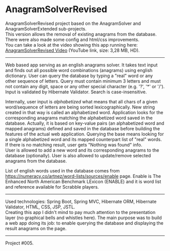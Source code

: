# AnagramSolverRevised

AnagramSolverRevised project based on the AnagramSolver and AnagramSolverExtended sub-projects.</br>
This version allows the removal of existing anagrams from the database. There were also made some config and html/css improvements.</br>
You can take a look at the video showing this app running here:
<a href="https://youtu.be/VvoQV1HuwdM" target="_blank">AnagramSolverRevised Video</a> (YouTube link, size: 3,28 MB, HD).

----

Web based app serving as an english anagrams solver. It takes text input and finds out all possible word combinations (anagrams) using english dictionary.
User can query the database by typing a "real" word or any other sequence of letters.
Query must contain minimum 3 letters and must not contain any digit, space or any other special character (e.g. '?', '*' or '/'). Input is validated by Hibernate Validator. Search is case-insensitive.

Internally, user input is <i>alphabetized</i> what means that all chars of a given word/sequence of letters are being sorted lexicographically. New string created in that way is called an alphabetized word. Application looks for the corresponding anagrams matching the alphabetized word saved in the database. Actually, it is based on key-value pairs (an alphabetized word and mapped anagrams) defined and saved in the database before building the features of the actual web application. Querying the base means looking for a single alphabetized word and its mapped counterpart list of "real" words. If there is no matching result, user gets "Nothing was found" info.</br>
User is allowed to add a new word and its corresponding anagrams to the database (optionally). User is also allowed to update/remove selected anagrams from the database.

List of english words used in the database comes from https://numeracy.co/artnez/word-lists/sources/enable page.
Enable is The Enhanced North American Benchmark LExicon (ENABLE) and it is word list and reference available for Scrabble players. 

----

Used technologies:
Spring Boot, Spring MVC, Hibernate ORM, Hibernate Validator, HTML, CSS, JSP, JSTL.<br>
Creating this app I didn't mind to pay much attention to the presentation layer (no graphical bells and whistles here). The main purpose was to build a web app doing its job: to enable querying the database and displaying the result anagrams on the page. 

---

Project #005.
